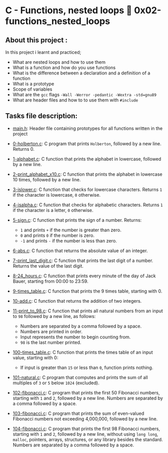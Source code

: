 # C - Functions, nested loops :page_with_curl: 0x02-functions_nested_loops
## About this project :
In this project i learnt and practiced;
- What are nested loops and how to use them
- What is a function and how do you use functions
- What is the difference between a declaration and a definition of a function
- What is a prototype
- Scope of variables
- What are the `gcc` flags `-Wall -Werror -pedantic -Wextra -std=gnu89`
- What are header files and how to to use them with `#include`
## Tasks file description:
 * [main.h](./main.h): Header file containing prototypes for all
  functions written in the project

 * [0-holberton.c](./0-holberton.c): C program that prints `Holberton`, followed by a
  new line. Returns 0.

  * [1-alphabet.c](./1-alphabet.c): C function that prints the alphabet in lowercase,
  followed by a new line.

  * [2-print_alphabet_x10.c](./2-print_alphabet_x10.c): C function that prints the
  alphabet in lowercase 10 times, followed by a new line.

  * [3-islower.c](./3-islower.c): C function that checks for lowercase characters.
  Returns `1` if the character is lowercase, `0` otherwise.
  
  * [4-isalpha.c](./4-isalpha.c): C function that checks for alphabetic characters.
  Returns `1` if the character is a letter, `0` otherwise.

  * [5-sign.c](./5-sign.c): C function that prints the sign of a number. Returns:
    * `1` and prints `+` if the number is greater than zero.
    * `0` and prints `0` if the number is zero.
    * `-1` and prints `-` if the number is less than zero.

  * [6-abs.c](./6-abs.c): C function that returns the absolute value of an integer.

  * [7-print_last_digit.c](./7-print_last_digit.c): C function that prints the last
  digit of a number. Returns the value of the last digit.

  * [8-24_hours.c](./8-24_hours.c): C function that prints every minute of the day
  of Jack Bauer, starting from 00:00 to 23:59.

  * [9-times_table.c](./9-times_table.c): C function that prints the 9 times table,
  starting with 0.

  * [10-add.c](./10-add.c): C function that returns the addition of two integers.

  * [11-print_to_98.c](./11-print_to_98.c): C function that prints all natural numbers
  from an input to `98` followed by a new line, as follows:
    * Numbers are separated by a comma followed by a space.
    * Numbers are printed in order.
    * Input represents the number to begin counting from.
    * `98` is the last number printed.

  * [100-times_table.c](./100-times_table.c): C function that prints the times table of
  an input value, starting with 0:
    * If input is greater than `15` or less than `0`, function prints nothing.

  * [101-natural.c](./101-natural.c): C program that computes and prints the sum of
  all multiples of `3` or `5` below `1024` (excluded).

  * [102-fibonacci.c](./102-fibonacci.c): C program that prints the first 50
  Fibonacci numbers, starting with `1` and `2`, followed by a new line.
  Numbers are separated by a comma followed by a space.

  * [103-fibonacci.c](./103-fibonacci.c): C program that prints the sum of even-valued
  Fibonacci numbers not exceeding 4,000,000, followed by a new line.
  
  * [104-fibonacci.c](./104-fibonacci.c): C program that prints the first 98 Fibonacci
  numbers, starting with `1` and `2`, followed by a new line, without using `long long`,
  `malloc`, pointers, arrays, structures, or any library besides the standard.
  Numbers are separated by a comma followed by a space.
